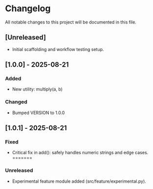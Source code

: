 # Changelog

All notable changes to this project will be documented in this file.

## [Unreleased]
- Initial scaffolding and workflow testing setup.

## [1.0.0] - 2025-08-21
### Added
- New utility: multiply(a, b)
### Changed
- Bumped VERSION to 1.0.0

## [1.0.1] - 2025-08-21
### Fixed
- Critical fix in add(): safely handles numeric strings and edge cases.
=======
### Unreleased
- Experimental feature module added (src/feature/experimental.py).